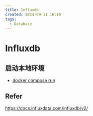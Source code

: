 ```yaml
---
title: Influxdb
created: 2024-09-11 16:10
tags:
  - Database
---
```


<!-- markdownlint-disable MD025 -->

# Influxdb

## 启动本地环境

- [docker compose run](https://docs.influxdata.com/influxdb/v2/install/use-docker-compose/)

## Refer

<https://docs.influxdata.com/influxdb/v2/>
